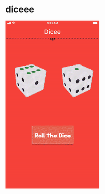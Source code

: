 # diceee
![alt text](https://github.com/Asfichi/Roll-the-Dice---Flutter-Course/blob/master/Dice.gif)
